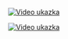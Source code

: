[![Video ukazka](https://youtu.be/oBe0VJIx91k/0.jpg)](https://youtu.be/oBe0VJIx91k)

[![Video ukazka](https://img.youtube.com/vi/<oBe0VJIx91k>/0.jpg)](https://youtu.be/oBe0VJIx91k)
